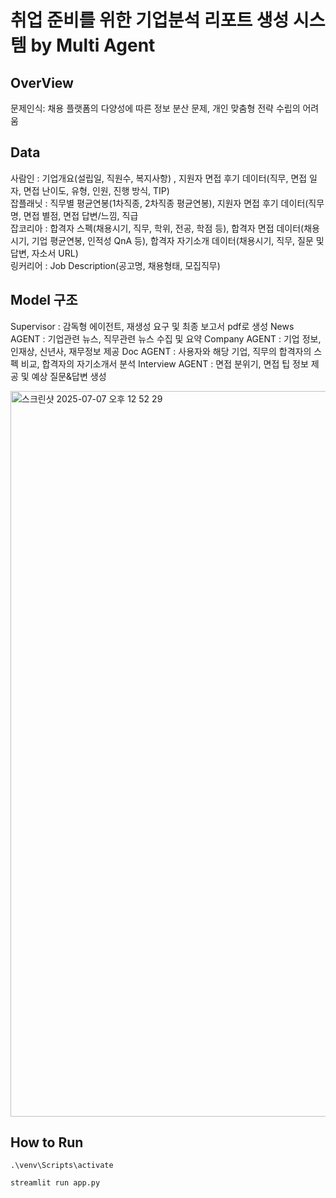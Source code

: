 # 취업 준비를 위한 기업분석 리포트 생성 시스템 by Multi Agent

## OverView
문제인식: 채용 플랫폼의 다양성에 따른 정보 분산 문제, 개인 맞춤형 전략 수립의 어려움

## Data
사람인 : 기업개요(설립일, 직원수, 복지사항) , 지원자 면접 후기 데이터(직무, 면접 일자, 면접 난이도, 유형, 인원, 진행 방식, TIP)  
잡플래닛 : 직무별 평균연봉(1차직종, 2차직종 평균연봉), 지원자 면접 후기 데이터(직무명, 면접 별점, 면접 답변/느낌, 직급  
잡코리아 : 합격자 스펙(채용시기, 직무, 학위, 전공, 학점 등), 합격자 면접 데이터(채용시기, 기업 평균연봉, 인적성 QnA 등), 합격자 자기소개 데이터(채용시기, 직무, 질문 및 답변, 자소서 URL)  
링커리어 : Job Description(공고명, 채용형태, 모집직무)

## Model 구조
Supervisor : 감독형 에이전트, 재생성 요구 및 최종 보고서 pdf로 생성
News AGENT : 기업관련 뉴스, 직무관련 뉴스 수집 및 요약
Company AGENT : 기업 정보, 인재상, 신년사, 재무정보 제공
Doc AGENT : 사용자와 해당 기업, 직무의 합격자의 스펙 비교, 합격자의 자기소개서 분석
Interview AGENT : 면접 분위기, 면접 팁 정보 제공 및 예상 질문&답변 생성

<img width="1161" alt="스크린샷 2025-07-07 오후 12 52 29" src="https://github.com/user-attachments/assets/0eb22a15-ade5-4240-bd41-19e86c76fc71" />

## How to Run
```
.\venv\Scripts\activate
```

```
streamlit run app.py
```

